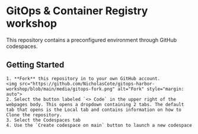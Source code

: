 # GitOps & Container Registry workshop
This repository contains a preconfigured environment through GitHub codespaces.  

## Getting Started

    1. **Fork** this repository in to your own GitHub account. 
    <img src="https://github.com/NicholasCote/gitops-harbor-workshop/blob/main/media/gitops-fork.png" alt="Fork" style="margin: auto">
    2. Select the button labeled `<> Code` in the upper right of the webpages body. This opens a dropdown containing 2 tabs. The default tab that opens is the Local tab and contains information on how to Clone the repository. 
    3. Select the Codespaces tab 
    4. Use the `Create codespace on main` button to launch a new codespace

